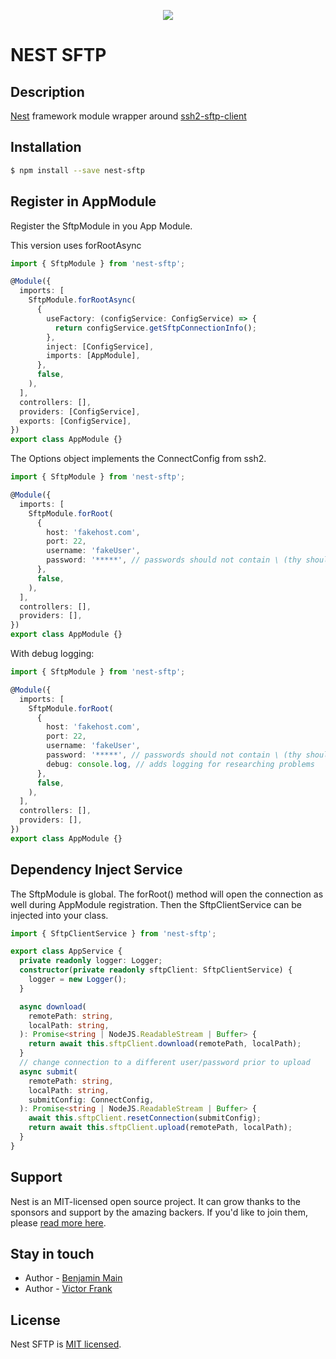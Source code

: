 <p align="center">
  <a href="http://nestjs.com/" target="blank"><img src="https://blogs.mulesoft.com/wp-content/uploads/2017/11/sftp-ftp-mulesoft-connector-anypoint.png" /></a>
</p>

# NEST SFTP

## Description

[Nest](https://github.com/nestjs/nest) framework module wrapper around [ssh2-sftp-client](https://github.com/jyu213/ssh2-sftp-client)

## Installation

```bash
$ npm install --save nest-sftp
```

## Register in AppModule

Register the SftpModule in you App Module.

This version uses forRootAsync

```typescript
import { SftpModule } from 'nest-sftp';

@Module({
  imports: [
    SftpModule.forRootAsync(
      {
        useFactory: (configService: ConfigService) => {
          return configService.getSftpConnectionInfo();
        },
        inject: [ConfigService],
        imports: [AppModule],
      },
      false,
    ),
  ],
  controllers: [],
  providers: [ConfigService],
  exports: [ConfigService],
})
export class AppModule {}
```

The Options object implements the ConnectConfig from ssh2.

```typescript
import { SftpModule } from 'nest-sftp';

@Module({
  imports: [
    SftpModule.forRoot(
      {
        host: 'fakehost.com',
        port: 22,
        username: 'fakeUser',
        password: '*****', // passwords should not contain \ (thy should be espaced like \\) and they cannot contain ! or (
      },
      false,
    ),
  ],
  controllers: [],
  providers: [],
})
export class AppModule {}
```

With debug logging:

```typescript
import { SftpModule } from 'nest-sftp';

@Module({
  imports: [
    SftpModule.forRoot(
      {
        host: 'fakehost.com',
        port: 22,
        username: 'fakeUser',
        password: '*****', // passwords should not contain \ (thy should be espaced like \\) and they cannot contain ! or (
        debug: console.log, // adds logging for researching problems
      },
      false,
    ),
  ],
  controllers: [],
  providers: [],
})
export class AppModule {}
```

## Dependency Inject Service

The SftpModule is global. The forRoot() method will open the connection as well during AppModule registration.
Then the SftpClientService can be injected into your class.

```typescript
import { SftpClientService } from 'nest-sftp';

export class AppService {
  private readonly logger: Logger;
  constructor(private readonly sftpClient: SftpClientService) {
    logger = new Logger();
  }

  async download(
    remotePath: string,
    localPath: string,
  ): Promise<string | NodeJS.ReadableStream | Buffer> {
    return await this.sftpClient.download(remotePath, localPath);
  }
  // change connection to a different user/password prior to upload
  async submit(
    remotePath: string,
    localPath: string,
    submitConfig: ConnectConfig,
  ): Promise<string | NodeJS.ReadableStream | Buffer> {
    await this.sftpClient.resetConnection(submitConfig);
    return await this.sftpClient.upload(remotePath, localPath);
  }
}
```

## Support

Nest is an MIT-licensed open source project. It can grow thanks to the sponsors and support by the amazing backers. If you'd like to join them, please [read more here](https://docs.nestjs.com/support).

## Stay in touch

- Author - [Benjamin Main](mailto::bmain@lumeris.com)
- Author - [Victor Frank](mailto::vfrank@lumeris.com)

## License

Nest SFTP is [MIT licensed](LICENSE).
